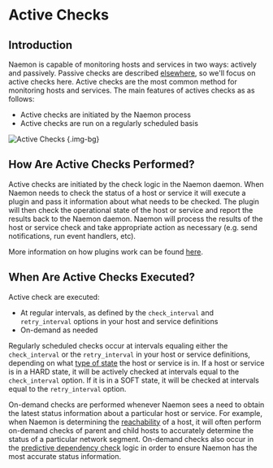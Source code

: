 # Active Checks

## Introduction

Naemon is capable of monitoring hosts and services in two ways: actively and passively.  Passive checks are described [elsewhere](passivechecks), so we'll focus on active checks here.  Active checks are the most common method for monitoring hosts and services.  The main features of actives checks as as follows:

- Active checks are initiated by the Naemon process
- Active checks are run on a regularly scheduled basis

![Active Checks](/images/usersguide/svg/activechecks.svg) {.img-bg}


## How Are Active Checks Performed?

Active checks are initiated by the check logic in the Naemon daemon.  When Naemon needs to check the status of a host or service it will execute a plugin and pass it information about what needs to be checked.  The plugin will then check the operational state of the host or service and report the results back to the Naemon daemon.  Naemon will process the results of the host or service check and take appropriate action as necessary (e.g. send notifications, run event handlers, etc).

More information on how plugins work can be found [here](plugins).

## When Are Active Checks Executed?

Active check are executed:

- At regular intervals, as defined by the `check_interval` and `retry_interval` options in your host and service definitions
- On-demand as needed

Regularly scheduled checks occur at intervals equaling either the `check_interval` or the `retry_interval` in your host or service definitions, depending on what [type of state](statetypes) the host or service is in.   If a host or service is in a HARD state, it will be actively checked at intervals equal to the `check_interval` option.  If it is in a SOFT state, it will be checked at intervals equal to the `retry_interval` option.

On-demand checks are performed whenever Naemon sees a need to obtain the latest status information about a particular host or service.  For example, when Naemon is determining the [reachability](networkreachability) of a host, it will often perform on-demand checks of parent and child hosts to accurately determine the status of a particular network segment.  On-demand checks also occur in the [predictive dependency check](dependencychecks) logic in order to ensure Naemon has the most accurate status information.
